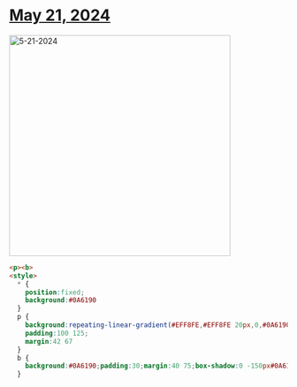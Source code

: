 # [May 21, 2024](https://cssbattle.dev/play/z470uBrfTlRW55Bb6uYn)

<img src="https://firebasestorage.googleapis.com/v0/b/cssbattleapp.appspot.com/o/user%2Fummd3POvEDfFyeFvVdOMG3OOrwE2%2Ftargets%2Ftarget_KHVu2a1@2x.png?alt=media" width="400" alt="5-21-2024" />

```html
<p><b>
<style>
  * {
    position:fixed;
    background:#0A6190
  }
  p {
    background:repeating-linear-gradient(#EFF8FE,#EFF8FE 20px,0,#0A6190 30px);
    padding:100 125;
    margin:42 67
  }
  b {
    background:#0A6190;padding:30;margin:40 75;box-shadow:0 -150px#0A6190,-210px -150px#0A6190,-210px 0#0A6190
  }
```
